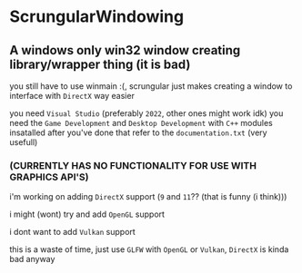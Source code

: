 # ScrungularWindowing
## A windows only win32 window creating library/wrapper thing (it is bad)
you still have to use winmain :(, scrungular just makes creating a window to interface with `DirectX` way easier

you need `Visual Studio` (preferably `2022`, other ones might work idk)
you need the `Game Development` and `Desktop Development` with `C++` modules insatalled
after you've done that refer to the `documentation.txt` (very usefull)

### **(CURRENTLY HAS NO FUNCTIONALITY FOR USE WITH GRAPHICS API'S)**

i'm working on adding `DirectX` support (`9` and `11`?? (that is funny (i think)))

i might (wont) try and add `OpenGL` support

i dont want to add `Vulkan` support 

this is a waste of time, just use `GLFW` with `OpenGL` or `Vulkan`, `DirectX` is kinda bad anyway
